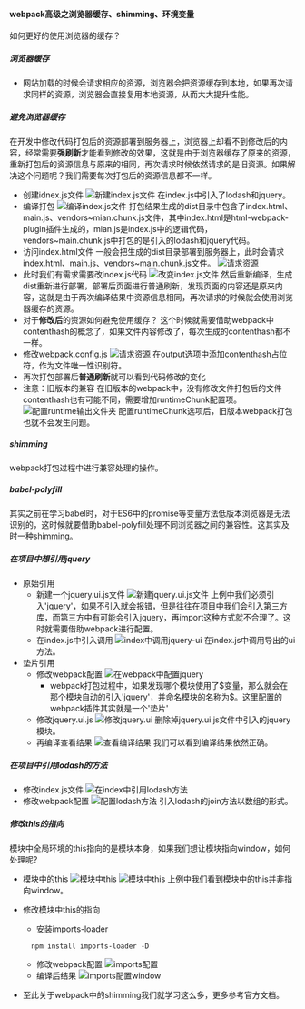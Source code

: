 #### webpack高级之浏览器缓存、shimming、环境变量
如何更好的使用浏览器的缓存？
##### 浏览器缓存
- 网站加载的时候会请求相应的资源，浏览器会把资源缓存到本地，如果再次请求同样的资源，浏览器会直接复用本地资源，从而大大提升性能。
##### 避免浏览器缓存
在开发中修改代码打包后的资源部署到服务器上，浏览器上却看不到修改后的内容，经常需要**强刷新**才能看到修改的效果，这就是由于浏览器缓存了原来的资源，重新打包后的资源信息与原来的相同，再次请求时候依然请求的是旧资源。如果解决这个问题呢？我们需要每次打包后的资源信息都不一样。
- 创建idnex.js文件
  ![新建index.js文件](./imgs/1.index-cache.png)
  在index.js中引入了lodash和jquery。
- 编译打包
  ![编译index.js文件](./imgs/2.compile-cache.png)
  打包结果生成的dist目录中包含了index.html、main.js、vendors~mian.chunk.js文件，其中index.html是html-webpack-plugin插件生成的，mian.js是index.js中的逻辑代码，vendors~main.chunk.js中打包的是引入的lodash和jquery代码。
- 访问index.html文件
  一般会把生成的dist目录部署到服务器上，此时会请求index.html、main.js、vendors~main.chunk.js文件。
  ![请求资源](./imgs/3.resource-cache.png)
- 此时我们有需求需要改index.js代码
  ![改变index.js文件](./imgs/4.change-index.png)
  然后重新编译，生成dist重新进行部署，部署后页面进行普通刷新，发现页面的内容还是原来内容，这就是由于两次编译结果中资源信息相同，再次请求的时候就会使用浏览器缓存的资源。
- 对于**修改后**的资源如何避免使用缓存？
  这个时候就需要借助webpack中contenthash的概念了，如果文件内容修改了，每次生成的contenthash都不一样。
- 修改webpack.config.js
  ![请求资源](./imgs/5.contenthash-config.png)
  在output选项中添加contenthash占位符，作为文件唯一性识别符。
- 再次打包部署后**普通刷新**就可以看到代码修改的变化
- 注意：旧版本的兼容
  在旧版本的webpack中，没有修改文件打包后的文件contenthash也有可能不同，需要增加runtimeChunk配置项。
  ![配置runtime输出文件夹](./imgs/6.runtime.png)
  配置runtimeChunk选项后，旧版本webpack打包也就不会发生问题。

##### shimming
webpack打包过程中进行兼容处理的操作。
##### babel-polyfill
其实之前在学习babel时，对于ES6中的promise等变量方法低版本浏览器是无法识别的，这时候就要借助babel-polyfill处理不同浏览器之间的兼容性。这其实及时一种shimming。
##### 在项目中想引用jquery
- 原始引用
  - 新建一个jquery.ui.js文件
    ![新建jquery.ui.js文件](./imgs/7.jquery-ui.png)
    上例中我们必须引入'jquery'，如果不引入就会报错，但是往往在项目中我们会引入第三方库，而第三方中有可能会引入jquery，再import这种方式就不合理了。这时就需要借助webpack进行配置。
  - 在index.js中引入调用
    ![index中调用jquery-ui](./imgs/8.index-jquery.png)
    在index.js中调用导出的ui方法。
- 垫片引用
  - 修改webpack配置
    ![在webpack中配置jquery](./imgs/9.jquery-config.png)
    - webpack打包过程中，如果发现哪个模块使用了\$变量，那么就会在那个模块自动的引入'jquery'，并命名模块的名称为\$。这里配置的webpack插件其实就是一个'垫片'
  - 修改jquery.ui.js
    ![修改jquery.ui](./imgs/10.change-jquery.png)
    删除掉jquery.ui.js文件中引入的jquery模块。
  - 再编译查看结果
    ![查看编译结果](./imgs/11.jquery-result.png)
    我们可以看到编译结果依然正确。
##### 在项目中引用lodash的方法
- 修改index.js文件
  ![在index中引用lodash方法](./imgs/12.lodash-shim.png)
- 修改webpack配置
  ![配置lodash方法](./imgs/13.lodash-config.png)
  引入lodash的join方法以数组的形式。

##### 修改this的指向
模块中全局环境的this指向的是模块本身，如果我们想让模块指向window，如何处理呢?
- 模块中的this
  ![模块中this](./imgs/14.console-this.png)
  ![模块中this](./imgs/15.this-result.png)
  上例中我们看到模块中的this并非指向window。
- 修改模块中this的指向
  - 安装imports-loader
  ```
    npm install imports-loader -D
  ```
  - 修改webpack配置
  ![imports配置](./imgs/16.imports-config.png)
  - 编译后结果
  ![imports配置window](./imgs/17.imports-result.png)

- 至此关于webpack中的shimming我们就学习这么多，更多参考官方文档。